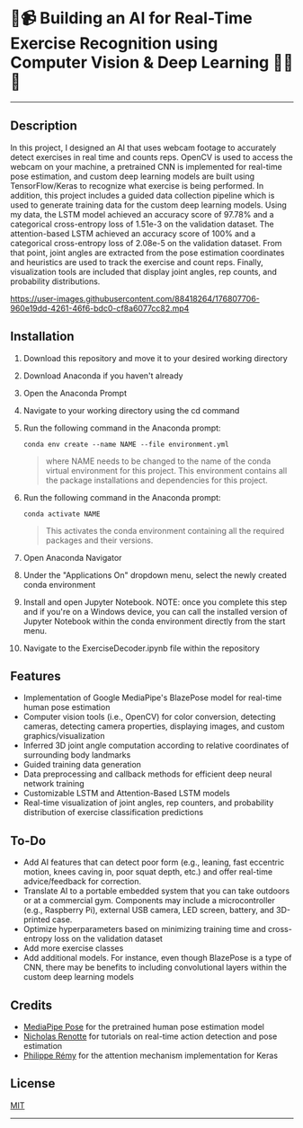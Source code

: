 # :robot::video_camera: Building an AI for Real-Time Exercise Recognition using Computer Vision & Deep Learning :weight_lifting_man::muscle:
---

## Description
In this project, I designed an AI that uses webcam footage to accurately detect exercises in real time and counts reps. OpenCV is used to access the webcam on your machine, a pretrained CNN is implemented for real-time pose estimation, and custom deep learning models are built using TensorFlow/Keras to recognize what exercise is being performed. In addition, this project includes a guided data collection pipeline which is used to generate training data for the custom deep learning models. Using my data, the LSTM model achieved an accuracy score of 97.78% and a categorical cross-entropy loss of 1.51e-3 on the validation dataset. The attention-based LSTM achieved an accuracy score of 100% and a categorical cross-entropy loss of 2.08e-5 on the validation dataset. From that point, joint angles are extracted from the pose estimation coordinates and heuristics are used to track the exercise and count reps. Finally, visualization tools are included that display joint angles, rep counts, and probability distributions. 

https://user-images.githubusercontent.com/88418264/176807706-960e19dd-4261-46f6-bdc0-cf8a6077cc82.mp4

## Installation
1. Download this repository and move it to your desired working directory
2. Download Anaconda if you haven't already
3. Open the Anaconda Prompt
4. Navigate to your working directory using the cd command
5. Run the following command in the Anaconda prompt:
	```
  	conda env create --name NAME --file environment.yml
  	```
  	> where NAME needs to be changed to the name of the conda virtual environment for this project. This environment contains all the package installations and dependencies for this project.
  
6. Run the following command in the Anaconda prompt:
  	```
  	conda activate NAME
  	```
  	> This activates the conda environment containing all the required packages and their versions. 
  
7. Open Anaconda Navigator
8. Under the "Applications On" dropdown menu, select the newly created conda environment
9. Install and open Jupyter Notebook. NOTE: once you complete this step and if you're on a Windows device, you can call the installed version of Jupyter Notebook within the conda environment directly from the start menu.  
10. Navigate to the ExerciseDecoder.ipynb file within the repository

## Features

- Implementation of Google MediaPipe's BlazePose model for real-time human pose estimation
- Computer vision tools (i.e., OpenCV) for color conversion, detecting cameras, detecting camera properties, displaying images, and custom graphics/visualization 
- Inferred 3D joint angle computation according to relative coordinates of surrounding body landmarks
- Guided training data generation
- Data preprocessing and callback methods for efficient deep neural network training
- Customizable LSTM and Attention-Based LSTM models
- Real-time visualization of joint angles, rep counters, and probability distribution of exercise classification predictions

## To-Do

- Add AI features that can detect poor form (e.g., leaning, fast eccentric motion, knees caving in, poor squat depth, etc.) and offer real-time advice/feedback for correction. 
- Translate AI to a portable embedded system that you can take outdoors or at a commercial gym. Components may include a microcontroller (e.g., Raspberry Pi), external USB camera, LED screen, battery, and 3D-printed case. 
- Optimize hyperparameters based on minimizing training time and cross-entropy loss on the validation dataset
- Add more exercise classes
- Add additional models. For instance, even though BlazePose is a type of CNN, there may be benefits to including convolutional layers within the custom deep learning models

## Credits

- [MediaPipe Pose](https://google.github.io/mediapipe/solutions/pose.html) for the pretrained human pose estimation model
- [Nicholas Renotte](https://github.com/nicknochnack) for tutorials on real-time action detection and pose estimation
- [Philippe Rémy](https://github.com/philipperemy/keras-attention-mechanism) for the attention mechanism implementation for Keras

## License
[MIT](https://github.com/chrisprasanna/Exercise_Recognition_AI/blob/main/LICENSE)

---
